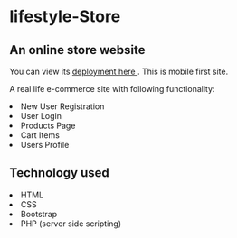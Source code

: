 # lifestyle-Store
## An online store website
You can view its <a href="http://hari.joomla.com/LifestyleStore/"> deployment here </a>. This is mobile first site. 


A real life e-commerce site with following functionality:
<li> New User Registration </li>
<li> User Login</li>
<li> Products Page</li>
<li> Cart Items</li>
<li> Users Profile</li>



## Technology used
<li> HTML </li>
<li> CSS </li>
<li> Bootstrap</li>
<li> PHP (server side scripting)</li>


